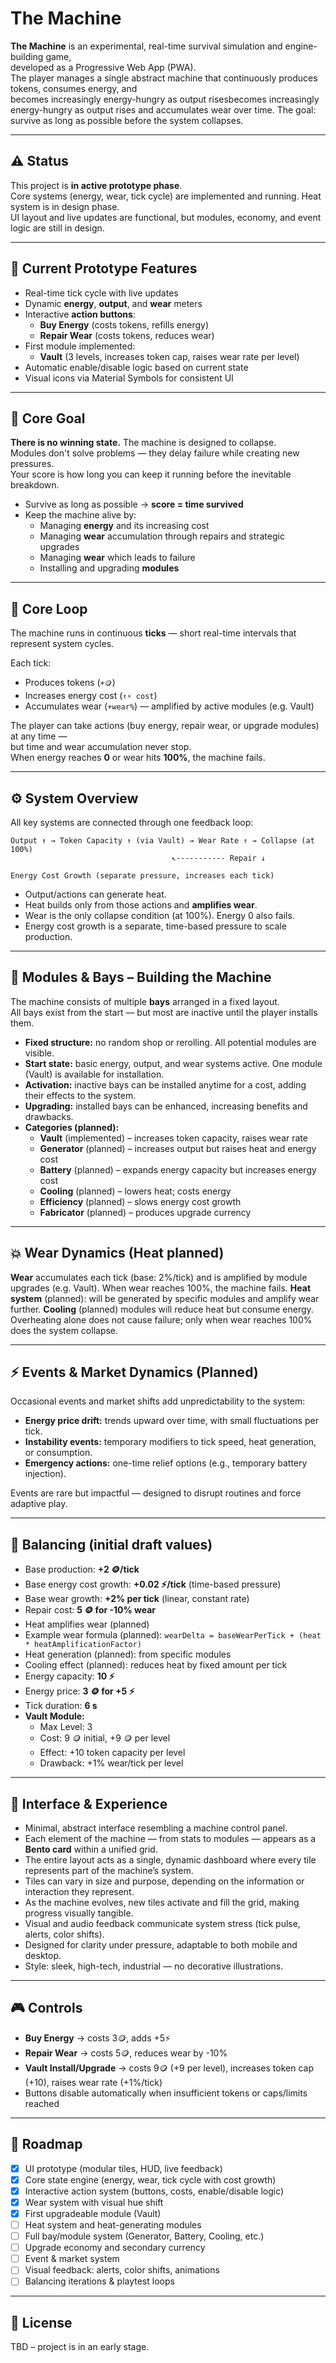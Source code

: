 # The Machine

**The Machine** is an experimental, real-time survival simulation and engine-building game,\
developed as a Progressive Web App (PWA).\
The player manages a single abstract machine that continuously produces tokens, consumes energy,
and\
becomes increasingly energy-hungry as output risesbecomes increasingly energy-hungry as output rises and accumulates wear over time.
The goal: survive as long as possible before the system collapses.

---

## ⚠️ Status

This project is **in active prototype phase**.\
Core systems (energy, wear, tick cycle) are implemented and running.
Heat system is in design phase.\
UI layout and live updates are functional, but modules, economy, and event logic are still in
design.

---

## 🧰 Current Prototype Features

- Real-time tick cycle with live updates
- Dynamic **energy**, **output**, and **wear** meters
- Interactive **action buttons**:
  - **Buy Energy** (costs tokens, refills energy)
  - **Repair Wear** (costs tokens, reduces wear)
- First module implemented:
  - **Vault** (3 levels, increases token cap, raises wear rate per level)
- Automatic enable/disable logic based on current state
- Visual icons via Material Symbols for consistent UI

---

## 🎯 Core Goal

**There is no winning state.** The machine is designed to collapse.  
Modules don't solve problems — they delay failure while creating new pressures.  
Your score is how long you can keep it running before the inevitable breakdown.

- Survive as long as possible → **score = time survived**
- Keep the machine alive by:
  - Managing **energy** and its increasing cost
  - Managing **wear** accumulation through repairs and strategic upgrades
  - Managing **wear** which leads to failure
  - Installing and upgrading **modules**

---

## 🔁 Core Loop

The machine runs in continuous **ticks** — short real-time intervals that represent system cycles.

Each tick:

- Produces tokens (`+🪙`)
- Increases energy cost (`↑⚡ cost`)
- Accumulates wear (`+wear%`) — amplified by active modules (e.g. Vault)

The player can take actions (buy energy, repair wear, or upgrade modules) at any time —\
but time and wear accumulation never stop.\
When energy reaches **0** or wear hits **100%**, the machine fails.

---

## ⚙️ System Overview

All key systems are connected through one feedback loop:

```
Output ↑ → Token Capacity ↑ (via Vault) → Wear Rate ↑ → Collapse (at 100%)
                                    ↖----------- Repair ↓

Energy Cost Growth (separate pressure, increases each tick)
```

- Output/actions can generate heat.
- Heat builds only from those actions and **amplifies wear**.
- Wear is the only collapse condition (at 100%). Energy 0 also fails.
- Energy cost growth is a separate, time-based pressure to scale production.

---

## 🔩 Modules & Bays – Building the Machine

The machine consists of multiple **bays** arranged in a fixed layout.\
All bays exist from the start — but most are inactive until the player installs them.

- **Fixed structure:** no random shop or rerolling. All potential modules are visible.
- **Start state:** basic energy, output, and wear systems active. One module (Vault) is available for installation.
- **Activation:** inactive bays can be installed anytime for a cost, adding their effects to the
  system.
- **Upgrading:** installed bays can be enhanced, increasing benefits and drawbacks.
- **Categories (planned):**
  - **Vault** (implemented) – increases token capacity, raises wear rate
  - **Generator** (planned) – increases output but raises heat and energy cost
  - **Battery** (planned) – expands energy capacity but increases energy cost
  - **Cooling** (planned) – lowers heat; costs energy
  - **Efficiency** (planned) – slows energy cost growth
  - **Fabricator** (planned) – produces upgrade currency

---

## 💥 Wear Dynamics (Heat planned)
**Wear** accumulates each tick (base: 2%/tick) and is amplified by module upgrades (e.g. Vault).
When wear reaches 100%, the machine fails.
**Heat system** (planned): will be generated by specific modules and amplify wear further.
**Cooling** (planned) modules will reduce heat but consume energy.\
Overheating alone does not cause failure; only when wear reaches 100% does the system collapse.

---

## ⚡ Events & Market Dynamics (Planned)

Occasional events and market shifts add unpredictability to the system:

- **Energy price drift:** trends upward over time, with small fluctuations per tick.
- **Instability events:** temporary modifiers to tick speed, heat generation, or consumption.
- **Emergency actions:** one-time relief options (e.g., temporary battery injection).

Events are rare but impactful — designed to disrupt routines and force adaptive play.

---

## 🧮 Balancing (initial draft values)

- Base production: **+2 🪙/tick**
- Base energy cost growth: **+0.02 ⚡/tick** (time-based pressure)
- Base wear growth: **+2% per tick** (linear, constant rate)
- Repair cost: **5 🪙 for -10% wear**
- Heat amplifies wear (planned)
- Example wear formula (planned): `wearDelta = baseWearPerTick + (heat * heatAmplificationFactor)`
- Heat generation (planned): from specific modules
- Cooling effect (planned): reduces heat by fixed amount per tick
- Energy capacity: **10 ⚡**
- Energy price: **3 🪙 for +5 ⚡**
- Tick duration: **6 s**
- **Vault Module:**
  - Max Level: 3
  - Cost: 9 🪙 initial, +9 🪙 per level
  - Effect: +10 token capacity per level
  - Drawback: +1% wear/tick per level


---

## 🎨 Interface & Experience

- Minimal, abstract interface resembling a machine control panel.
- Each element of the machine — from stats to modules — appears as a **Bento card** within a unified
  grid.
- The entire layout acts as a single, dynamic dashboard where every tile represents part of the
  machine’s system.
- Tiles can vary in size and purpose, depending on the information or interaction they represent.
- As the machine evolves, new tiles activate and fill the grid, making progress visually tangible.
- Visual and audio feedback communicate system stress (tick pulse, alerts, color shifts).
- Designed for clarity under pressure, adaptable to both mobile and desktop.
- Style: sleek, high-tech, industrial — no decorative illustrations.

---

## 🎮 Controls

- **Buy Energy** → costs 3🪙, adds +5⚡
- **Repair Wear** → costs 5🪙, reduces wear by -10%
- **Vault Install/Upgrade** → costs 9🪙 (+9 per level), increases token cap (+10), raises wear rate (+1%/tick)
- Buttons disable automatically when insufficient tokens or caps/limits reached


---

## 📌 Roadmap

- [x] UI prototype (modular tiles, HUD, live feedback)
- [x] Core state engine (energy, wear, tick cycle with cost growth)
- [x] Interactive action system (buttons, costs, enable/disable logic)
- [x] Wear system with visual hue shift
- [x] First upgradeable module (Vault)
- [ ] Heat system and heat-generating modules
- [ ] Full bay/module system (Generator, Battery, Cooling, etc.)
- [ ] Upgrade economy and secondary currency
- [ ] Event & market system
- [ ] Visual feedback: alerts, color shifts, animations
- [ ] Balancing iterations & playtest loops

---

## 📖 License

TBD – project is in an early stage.
